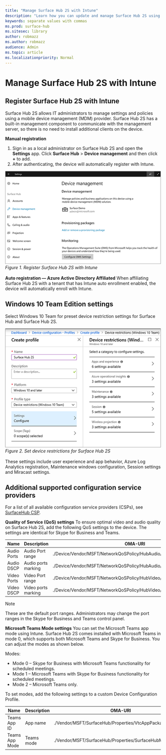 ```yaml
---
title: "Manage Surface Hub 2S with Intune"
description: "Learn how you can update and manage Surface Hub 2S using Intune."
keywords: separate values with commas
ms.prod: surface-hub
ms.sitesec: library
author: robmazz
ms.author: robmazz
audience: Admin
ms.topic: article
ms.localizationpriority: Normal
---
```


# Manage Surface Hub 2S with Intune

## Register Surface Hub 2S with Intune
Surface Hub 2S allows IT administrators to manage settings and policies using a mobile device management (MDM) provider. Surface Hub 2S has a built-in management component to communicate with the management server, so there is no need to install additional clients on the device.

**Manual registration**

1. Sign in as a local administrator on Surface Hub 2S and open the **Settings** app. Click **Surface Hub** > **Device management** and then click **+** to add.
2. After authenticating, the device will automatically register with Intune.


 ![Register Surface Hub 2S with Intune](images/sh2-set-intune1.png)<br>
*Figure 1. Register Surface Hub 2S with Intune*<br> <br>
**Auto registration — Azure Active Directory Affiliated**
When affiliating Surface Hub 2S with a tenant that has Intune auto enrollment enabled, the device will automatically enroll with Intune.

## Windows 10 Team Edition settings

Select Windows 10 Team for preset device restriction settings for Surface Hub and Surface Hub 2S.
 

 ![Set device restrictions for Surface Hub 2S.](images/sh2-set-intune3.png) <br>
*Figure 2. Set device restrictions for Surface Hub 2S* <br> <br>
These settings include user experience and app behavior, Azure Log Analytics registration, Maintenance windows configuration, Session settings and Miracast settings.

## Additional supported configuration service providers

For a list of all available configuration service providers (CSPs), see [SurfaceHub CSP](https://docs.microsoft.com/en-us/windows/client-management/mdm/surfacehub-csp).

**Quality of Service (QoS) settings**
To ensure optimal video and audio quality on Surface Hub 2S, add the following QoS settings to the device. The settings are identical for Skype for Business and Teams.

| Name        | Description         | OMA-URI                                                                 | Type    | Value       |
| ----------- | ------------------- | ----------------------------------------------------------------------- | ------- | ----------- |
| Audio Ports | Audio Port range    | ./Device/Vendor/MSFT/NetworkQoSPolicy/HubAudio/SourcePortMatchCondition | String  | 50000-50019 |
| Audio DSCP  | Audio ports marking | ./Device/Vendor/MSFT/NetworkQoSPolicy/HubAudio/DSCPAction               | Integer | 46          |
| Video Ports | Video Port range    | ./Device/Vendor/MSFT/NetworkQoSPolicy/HubVideo/SourcePortMatchCondition | String  | 50020-50039 |
| Video DSCP  | Video ports marking | ./Device/Vendor/MSFT/NetworkQoSPolicy/HubVideo/DSCPAction               | Integer | 34          |
> [!NOTE]
> These are the default port ranges. Administrators may change the port ranges in the Skype for Business and Teams control panel.

**Microsoft Teams Mode settings**
You can set the Microsoft Teams app mode using Intune. Surface Hub 2S comes installed with Microsoft Teams in mode 0, which supports both Microsoft Teams and Skype for Business. You can adjust the modes as shown below.

Modes:

- Mode 0 – Skype for Business with Microsoft Teams functionality for scheduled meetings.
- Mode 1 – Microsoft Teams with Skype for Business functionality for scheduled meetings.
- Mode 2 – Microsoft Teams only.

To set modes, add the following settings to a custom Device Configuration Profile.

| Name           | Description | OMA-URI                                                   | Type    | Value                                                       |
| -------------- | ----------- | --------------------------------------------------------- | ------- | ----------------------------------------------------------- |
| Teams App ID   | App name    | ./Vendor/MSFT/SurfaceHub/Properties/VtcAppPackageId       | String  | Microsoft.MicrosoftTeamsforSurfaceHub_8wekyb3d8bbwe!Teams­­ |
| Teams App Mode | Teams mode  | ./Vendor/MSFT/SurfaceHub/Properties/SurfaceHubMeetingMode | Integer | 0 or 1 or 2                                                 |

#  

